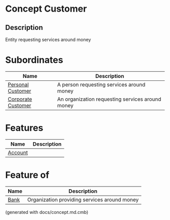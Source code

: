# Concept Customer
## Description
Entity requesting services around money
# Subordinates
| Name | Description |
|---|---|
| [Personal Customer](../../mybank/concepts/personal-customer.md) | A person requesting services around money |
| [Corporate Customer](../../mybank/concepts/corporate-customer.md) | An organization requesting services around money |
# Features
| Name | Description |
|---|---|
| [Account](../../mybank/concepts/account.md) |  |
# Feature of
| Name | Description |
|---|---|
| [Bank](../../mybank/concepts/bank.md) | Organization providing services around money |


(generated with docs/concept.md.cmb)
